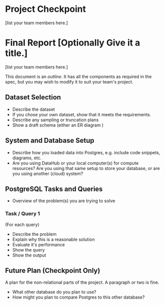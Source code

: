 # Project Checkpoint

[list your team members here.]

# Final Report [Optionally Give it a title.]

[list your team members here.]

This document is an _outline_. It has all the components as required in the spec, but you may wish to modify it to suit your team's project.

## Dataset Selection

* Describe the dataset
* If you chose your own dataset, show that it meets the requirements.
* Describe any sampling or truncation plans
* Show a draft schema (either an ER diagram )

## System and Database Setup

* Describe how you loaded data into Postgres, e.g. include code snippets, diagrams, etc.
* Are you using DataHub or your local computer(s) for compute resources? Are you using that same setup to store your database, or are you using another (cloud) system?


## PostgreSQL Tasks and Queries

* Overview of the problem(s) you are trying to solve

### Task / Query 1

(For each query)


* Describe the problem
* Explain why this is a reasonable solution
* Evaluate it's performance
* Show the query
* Show the output

## Future Plan (Checkpoint Only)

A plan for the non-relational parts of the project. A paragraph or two is fine.

* What other database do you plan to use?
* How might you plan to compare Postgres to this other database?
